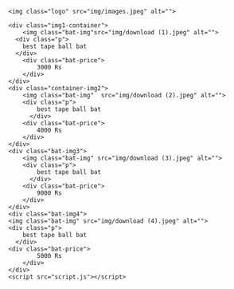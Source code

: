 <!DOCTYPE html>
<html lang="en">
<head>
    <meta charset="UTF-8">
    <meta name="viewport" content="width=device-width, initial-scale=1.0">
    <title>buy bats online</title>
    <link rel="stylesheet" href="genrel.css">
</head>
<body>
    
    
    <img class="logo" src="img/images.jpeg" alt="">
    
    <div class="img1-container">
        <img class="bat-img"src="img/download (1).jpeg" alt="">
      <div class="p">
        best tape ball bat
      </div>
        <div class="bat-price">
            3000 Rs
        </div>
    </div>
    <div class="container-img2">
        <img class="bat-img"  src="img/download (2).jpeg" alt="">
        <div class="p">
            best tape ball bat
          </div>
        <div class="bat-price">
            4000 Rs
        </div>
    </div>
    <div class="bat-img3">
        <img class="bat-img" src="img/download (3).jpeg" alt="">
        <div class="p">
            best tape ball bat
          </div>
        <div class="bat-price">
            9000 Rs
        </div>
    </div>
    <div class="bat-img4">
    <img class="bat-img" src="img/download (4).jpeg" alt="">
    <div class="p">
        best tape ball bat
      </div>
    <div class="bat-price">
            5000 Rs
        </div>
    </div>
    <script src="script.js"></script>
</body>
</html>
